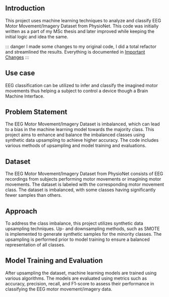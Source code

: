 ## Introduction

This project uses machine learning techniques to analyze and classify EEG Motor Movement/Imagery Dataset from PhysioNet. This code was initially written as a part of my MSc thesis and later improved while keeping the initial logic and idea the same.

::: danger
I made some changes to my original code, I did a total refactor and streamlined the results. Everything is documented in [Important Changes](/getting-started/important-changes) 
:::

## Use case

EEG classification can be utilized to infer and classify the imagined motor movements thus helping a subject to control a device though a Brain Machine Interface.

## Problem Statement

The EEG Motor Movement/Imagery Dataset is imbalanced, which can lead to a bias in the machine learning model towards the majority class. This project aims to enhance and balance the imbalanced classes using synthetic data upsampling to achieve higher accuracy. The code includes various methods of upsampling and model training and evaluations.
## Dataset

The EEG Motor Movement/Imagery Dataset from PhysioNet consists of EEG recordings from subjects performing motor movements or imagining motor movements. The dataset is labeled with the corresponding motor movement class. The dataset is imbalanced, with some classes having significantly fewer samples than others.

## Approach

To address the class imbalance, this project utilizes synthetic data upsampling techniques. Up- and downsampling methods, such as SMOTE is implemented to generate synthetic samples for the minority classes. The upsampling is performed prior to model training to ensure a balanced representation of all classes.

## Model Training and Evaluation

After upsampling the dataset, machine learning models are trained using various algorithms. The models are evaluated using metrics such as accuracy, precision, recall, and F1-score to assess their performance in classifying the EEG motor movement/imagery data.
